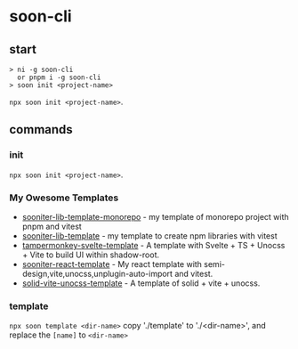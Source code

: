 # soon-cli
## start
```shell
> ni -g soon-cli
  or pnpm i -g soon-cli
> soon init <project-name>
```
`npx soon init <project-name>`.
## commands 
### init
`npx soon init <project-name>`.
### My Owesome Templates
- [sooniter-lib-template-monorepo](https://github.com/SoonIter/sooniter-lib-template-monorepo) - my template of monorepo project with pnpm and vitest
- [sooniter-lib-template](https://github.com/SoonIter/sooniter-lib-template) - my template to create npm libraries with vitest
- [tampermonkey-svelte-template](https://github.com/SoonIter/tampermonkey-svelte-template) - A template with Svelte + TS + Unocss + Vite to build UI within shadow-root.
- [sooniter-react-template](https://github.com/SoonIter/sooniter-react-template) - My react template with semi-design,vite,unocss,unplugin-auto-import and vitest.
- [solid-vite-unocss-template](https://github.com/SoonIter/solid-vite-unocss-template) - A template of solid + vite + unocss.

### template
`npx soon template <dir-name>`
copy './template' to './\<dir-name\>', and replace the `[name]` to `<dir-name>`
